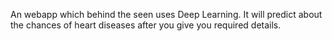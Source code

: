 An webapp which behind the seen uses Deep Learning. It will predict about the chances of heart diseases after you give you required details. 
